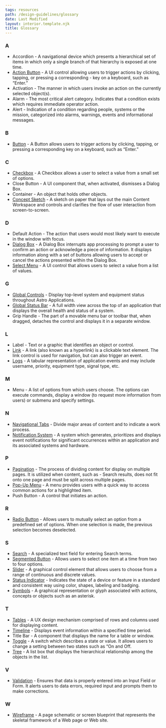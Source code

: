```yaml
---
tags: resources
path: /design-guidelines/glossary
date: Last Modified
layout: interior.template.njk
title: Glossary
---
```


### A

- Accordion - A navigational device which presents a hierarchical set of items in which only a single branch of that hierarchy is exposed at one time.
- [Action Button](/components/button) - A UI control allowing users to trigger actions by clicking, tapping, or pressing a corresponding - key on a keyboard, such as “Enter.”
- Activation - The manner in which users invoke an action on the currently selected object(s).
- Alarm - The most critical alert category. Indicates that a condition exists which requires immediate operator action.
- Alert - Indication of a condition regarding people, systems or the mission, categorized into alarms, warnings, events and informational messages.

### B

- [Button](/components/button) - A Button allows users to trigger actions by clicking, tapping, or pressing a corresponding key on a keyboard, such as “Enter.”

### C

- [Checkbox](/components/checkbox) - A Checkbox allows a user to select a value from a small set of options.
- Close Button - A UI component that, when activated, dismisses a Dialog Box.
- Container - An object that holds other objects.
- [Concept Sketch](/design-process/ui-design) - A sketch on paper that lays out the main Content Workspace and controls and clarifies the flow of user interaction from screen-to-screen.

### D

- Default Action - The action that users would most likely want to execute in the window with focus.
- [Dialog Box](/components/dialog-box) - A Dialog Box interrupts app processing to prompt a user to confirm an action or acknowledge a piece of information. It displays information along with a set of buttons allowing users to accept or cancel the actions presented within the Dialog Box.
- [Select Menu](/components/select) - A UI control that allows users to select a value from a list of values.

### G

- [Global Controls](/design-process/ui-design) - Display top-level system and equipment status throughout Astro Applications.
- [Global Status Bar](/components/global-status-bar) - A full width view across the top of an application that displays the overall health and status of a system.
- Grip Handle - The part of a movable menu bar or toolbar that, when dragged, detaches the control and displays it in a separate window.

### L

- Label - Text or a graphic that identifies an object or control.
- [Link](/components/link) - A link (also known as a hyperlink) is a clickable text element. The link control is used for navigation, but can also trigger an event.
- [Logs](/components/log) - A tabular representation of application events and may include username, priority, equipment type, signal type, etc.

### M

- Menu - A list of options from which users choose. The options can execute commands, display a window (to request more information from users) or submenu and specify settings.

### N

- [Navigational Tabs](/components/tabs) - Divide major areas of content and to indicate a work process.
- [Notification System](/patterns/notifications) - A system which generates, prioritizes and displays event notifications for significant occurrences within an application and its associated systems and hardware.

### P

- [Pagination](/components/pagination) - The process of dividing content for display on multiple pages. It is utilized when content, such as - Search results, does not fit onto one page and must be split across multiple pages.
- [Pop-Up Menu](/components/pop-up) - A menu provides users with a quick way to access common actions for a highlighted item.
- Push Button - A control that initiates an action.

### R

- [Radio Button](/components/radio-button) - Allows users to mutually select an option from a predefined set of options. When one selection is made, the previous selection becomes deselected.

### S

- [Search](/components/search) - A specialized text field for entering Search terms.
- [Segmented Button](/components/segmented-button) - Allows users to select one item at a time from two to four options.
- [Slider](/components/slider) - A graphical control element that allows users to choose from a range of continuous and discrete values.
- [Status Indicator](/components/status-symbol) - Indicates the state of a device or feature in a standard and consistent way using color, shapes, labeling and badging.
- [Symbols](/components/icons-and-symbols) - A graphical representation or glyph associated with actions, concepts or objects such as an asterisk.

### T

- [Tables](/patterns/table) - A UX design mechanism comprised of rows and columns used for displaying content.
- [Timeline](/components/timeline) - Displays event information within a specified time period.
- Title Bar - A component that displays the name for a table or window.
- [Toggle](/components/toggle) - A switch which describes a state or value. It allows users to change a setting between two states such as “On and Off.
- [Tree](/components/tree) - A list box that displays the hierarchical relationship among the objects in the list.

### V

- [Validation](/patterns/forms-and-validation) - Ensures that data is properly entered into an Input Field or Form. It alerts users to data errors, required input and prompts them to make corrections.

### W

- [Wireframe](/design-process/ui-design) - A page schematic or screen blueprint that represents the skeletal framework of a Web page or Web site.
